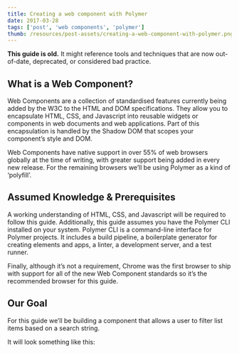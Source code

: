```yaml
---
title: Creating a web component with Polymer
date: 2017-03-28
tags: ['post', 'web components', 'polymer']
thumb: /resources/post-assets/creating-a-web-component-with-polymer.png
---
```


<p class="note">
  <strong>This guide is old.</strong>
  It might reference tools and techniques that are now out-of-date, deprecated, or considered bad practice.
</p>

## What is a Web Component?

Web Components are a collection of standardised features currently being added by the W3C to the HTML and DOM specifications. They allow you to encapsulate HTML, CSS, and Javascript into reusable widgets or components in web documents and web applications. Part of this encapsulation is handled by the Shadow DOM that scopes your component’s style and DOM.

Web Components have native support in over 55% of web browsers globally at the time of writing, with greater support being added in every new release. For the remaining browsers we’ll be using Polymer as a kind of ‘polyfill’.

## Assumed Knowledge & Prerequisites

A working understanding of HTML, CSS, and Javascript will be required to follow this guide.
Additionally, this guide assumes you have the Polymer CLI installed on your system. Polymer CLI is a command-line interface for Polymer projects. It includes a build pipeline, a boilerplate generator for creating elements and apps, a linter, a development server, and a test runner.

Finally, although it’s not a requirement, Chrome was the first browser to ship with support for all of the new Web Component standards so it’s the recommended browser for this guide.

## Our Goal
For this guide we’ll be building a component that allows a user to filter list items based on a search string.

It will look something like this:
